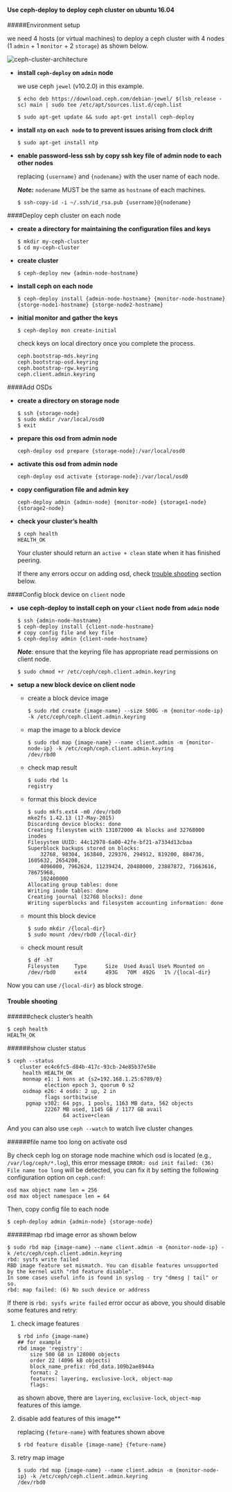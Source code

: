 

#### Use ceph-deploy to deploy ceph cluster on ubuntu 16.04


#####Environment setup

we need 4 hosts (or virtual machines) to deploy a ceph cluster with 4 nodes (1 `admin` + 1 `monitor` + 2 `storage`) as shown below.

![ceph-cluster-architecture](images/ceph-cluster-architecture.png)



- **install `ceph-deploy` on `admin` node**

	we use ceph `jewel` (v10.2.0) in this example.
	
	```
	$ echo deb https://download.ceph.com/debian-jewel/ $(lsb_release -sc) main | sudo tee /etc/apt/sources.list.d/ceph.list
	
	$ sudo apt-get update && sudo apt-get install ceph-deploy
	```

- **install `ntp` on `each node` to to prevent issues arising from clock drift**

	```
	$ sudo apt-get install ntp
	```

- **enable password-less ssh by copy ssh key file of admin node to each other nodes**

	replacing `{username}` and `{nodename}` with the user name of each node.
	
	***Note:*** `nodename` MUST be the same as `hostname` of each machines.
	
	```
	$ ssh-copy-id -i ~/.ssh/id_rsa.pub {username}@{nodename}
	```

####Deploy ceph cluster on each node

- **create a directory for maintaining the configuration files and keys**

	```
	$ mkdir my-ceph-cluster
	$ cd my-ceph-cluster
	```

- **create cluster**
	
	```
	$ ceph-deploy new {admin-node-hostname}
	```
	
- **install ceph on each node**

	```
	$ ceph-deploy install {admin-node-hostname} {monitor-node-hostname} {storge-node1-hostname} {storge-node2-hostname}
	```

- **initial monitor and gather the keys**

	```
	$ ceph-deploy mon create-initial
	```
	check keys on local directory once you complete the process.
	
	```
	ceph.bootstrap-mds.keyring
	ceph.bootstrap-osd.keyring
	ceph.bootstrap-rgw.keyring
	ceph.client.admin.keyring
    ```

####Add OSDs

- **create a directory on storage node**

	```
	$ ssh {storage-node}
	$ sudo mkdir /var/local/osd0
	$ exit
	```

- **prepare this osd from admin node**

	```
	ceph-deploy osd prepare {storage-node}:/var/local/osd0
	```

- **activate this osd from admin node**

	```
	ceph-deploy osd activate {storage-node}:/var/local/osd0
	```

- **copy configuration file and admin key**

	```
	ceph-deploy admin {admin-node} {monitor-node} {storage1-node} {storage2-node}
	```
- **check your cluster’s health**

	```
	$ ceph health
	HEALTH_OK
	```
	Your cluster should return an `active + clean` state when it has finished peering.

	If there any errors occur on adding osd, check [trouble shooting](#trouble-shooting) section below.

####Config block device on `client` node

- **use ceph-deploy to install ceph on your `client` node from `admin` node**

	```
	$ ssh {admin-node-hostname}
	$ ceph-deploy install {client-node-hostname}
	# copy config file and key file
	$ ceph-deploy admin {client-node-hostname}
	```

    ***Note***: ensure that the keyring file has appropriate read permissions on client node.

	```
	$ sudo chmod +r /etc/ceph/ceph.client.admin.keyring
	```

- **setup a new block device on client node**

  - create a block device image

	```
	$ sudo rbd create {image-name} --size 500G -m {monitor-node-ip} -k /etc/ceph/ceph.client.admin.keyring
	```
  - map the image to a block device
	
	```
	$ sudo rbd map {image-name} --name client.admin -m {monitor-node-ip} -k /etc/ceph/ceph.client.admin.keyring
	/dev/rbd0
	```
	
  - check map result

	```
	$ sudo rbd ls
	registry
	```

  - format this block device

	```
	$ sudo mkfs.ext4 -m0 /dev/rbd0
	mke2fs 1.42.13 (17-May-2015)
	Discarding device blocks: done                            
	Creating filesystem with 131072000 4k blocks and 32768000 inodes
	Filesystem UUID: 44c12978-6a00-42fe-bf21-a7334d13cbaa
	Superblock backups stored on blocks: 
	    32768, 98304, 163840, 229376, 294912, 819200, 884736, 1605632, 2654208, 
	    4096000, 7962624, 11239424, 20480000, 23887872, 71663616, 78675968, 
	    102400000
	Allocating group tables: done                            
	Writing inode tables: done                            
	Creating journal (32768 blocks): done
	Writing superblocks and filesystem accounting information: done
	```

  - mount this block device

	```
	$ sudo mkdir /{local-dir}
	$ sudo mount /dev/rbd0 /{local-dir}
	```

  - check mount result

	```
	$ df -hT
	Filesystem     Type      Size  Used Avail Use% Mounted on
	/dev/rbd0      ext4      493G   70M  492G   1% /{local-dir}
	```
Now you can use `/{local-dir}` as block stroge.

#### <a name="trouble-shooting"></a> Trouble shooting

######check cluster’s health

```
$ ceph health
HEALTH_OK
```

######show cluster status

```
$ ceph --status
    cluster ec4c6fc5-d84b-417c-93cb-24e85b37e58e
     health HEALTH_OK
     monmap e1: 1 mons at {s2=192.168.1.25:6789/0}
            election epoch 3, quorum 0 s2
     osdmap e26: 4 osds: 2 up, 2 in
            flags sortbitwise
      pgmap v302: 64 pgs, 1 pools, 1163 MB data, 562 objects
            22267 MB used, 1145 GB / 1177 GB avail
                  64 active+clean
```
And you can also use `ceph --watch` to watch live cluster changes

######file name too long on activate osd

By check ceph log on storage node machine which osd is located (e.g., `/var/log/ceph/*.log`), this error message `ERROR: osd init failed: (36) File name too long` will be detected, you can fix it by setting the following configuration option on `ceph.conf`:

```
osd max object name len = 256
osd max object namespace len = 64
```
Then, copy config file to each node

```
$ ceph-deploy admin {admin-node} {storage-node}
```


######map rbd image error as shown below

```
$ sudo rbd map {image-name} --name client.admin -m {monitor-node-ip} -k /etc/ceph/ceph.client.admin.keyring
rbd: sysfs write failed
RBD image feature set mismatch. You can disable features unsupported by the kernel with "rbd feature disable".
In some cases useful info is found in syslog - try "dmesg | tail" or so.
rbd: map failed: (6) No such device or address
```

If there is `rbd: sysfs write failed` error occur as above, you should disable some features and retry:

1. check image features

	```
	$ rbd info {image-name}
	## for example
	rbd image 'registry':
	    size 500 GB in 128000 objects
	    order 22 (4096 kB objects)
	    block_name_prefix: rbd_data.109b2ae8944a
	    format: 2
	    features: layering, exclusive-lock, object-map
	    flags: 
	```
	as shown above, there are `layering`, `exclusive-lock`, `object-map` features of this iamge.
	
2. disable add features of this image**

	replacing `{feture-name}` with features shown above

	```	
    $ rbd feature disable {image-name} {feture-name}
    ```

3. retry map image

	```
	$ sudo rbd map {image-name} --name client.admin -m {monitor-node-ip} -k /etc/ceph/ceph.client.admin.keyring
	/dev/rbd0
	```
